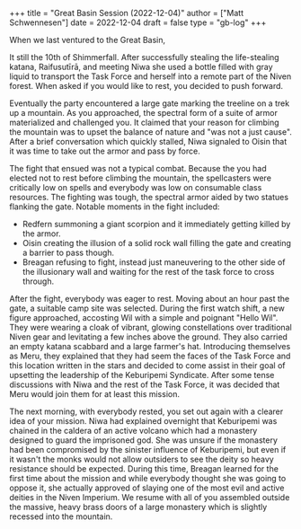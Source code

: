 +++
title = "Great Basin Session (2022-12-04)"
author = ["Matt Schwennesen"]
date = 2022-12-04
draft = false
type = "gb-log"
+++

When we last ventured to the Great Basin,

It still the 10th of Shimmerfall. After successfully stealing the life-stealing
katana, Raifusutīrā, and meeting Niwa she used a bottle filled with gray liquid
to transport the Task Force and herself into a remote part of the Niven forest.
When asked if you would like to rest, you decided to push forward.

Eventually the party encountered a large gate marking the treeline on a trek up
a mountain. As you approached, the spectral form of a suite of armor
materialized and challenged you. It claimed that your reason for climbing the
mountain was to upset the balance of nature and "was not a just cause". After a
brief conversation which quickly stalled, Niwa signaled to Oisin that it was time
to take out the armor and pass by force.

The fight that ensued was not a typical combat. Because the you had elected not
to rest before climbing the mountain, the spellcasters were critically low on
spells and everybody was low on consumable class resources. The fighting was
tough, the spectral armor aided by two statues flanking the gate. Notable
moments in the fight included:

-   Redfern summoning a giant scorpion and it immediately getting killed by the armor.
-   Oisin creating the illusion of a solid rock wall filling the gate and creating
    a barrier to pass though.
-   Breagan refusing to fight, instead just maneuvering to the other side of
    the illusionary wall and waiting for the rest of the task force to cross through.

After the fight, everybody was eager to rest. Moving about an hour past the
gate, a suitable camp site was selected. During the first watch shift, a new
figure approached, accosting Wil with a simple and poignant "Hello Wil". They
were wearing a cloak of vibrant, glowing constellations over traditional Niven
gear and levitating a few inches above the ground. They also carried an empty
katana scabbard and a large farmer's hat. Introducing themselves as Meru, they
explained that they had seem the faces of the Task Force and this location
written in the stars and decided to come assist in their goal of upsetting the
leadership of the Keburipemi Syndicate. After some tense discussions with Niwa
and the rest of the Task Force, it was decided that Meru would join them for at
least this mission.

The next morning, with everybody rested, you set out again with a clearer idea
of your mission. Niwa had explained overnight that Keburipemi was chained in the
caldera of an active volcano which had a monastery designed to guard the
imprisoned god. She was unsure if the monastery had been compromised by the
sinister influence of Keburipemi, but even if it wasn't the monks would not
allow outsiders to see the deity so heavy resistance should be expected. During
this time, Breagan learned for the first time about the mission and while
everybody thought she was going to oppose it, she actually approved of slaying
one of the most evil and active deities in the Niven Imperium. We resume with
all of you assembled outside the massive, heavy brass doors of a large monastery
which is slightly recessed into the mountain.
